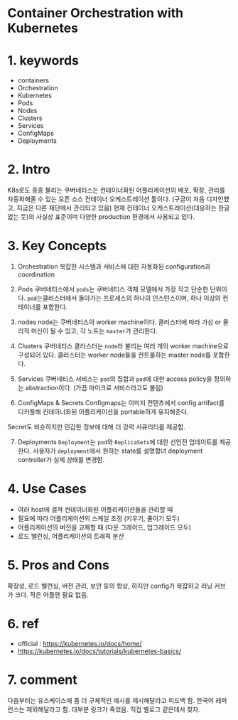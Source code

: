 # Container Orchestration with Kubernetes

#
# 1. keywords
- containers
- Orchestration
- Kubernetes
- Pods
- Nodes
- Clusters
- Services
- ConfigMaps
- Deployments

#
# 2. Intro
K8s로도 종종 불리는 쿠버네티스는 컨테이너화된 어플리케이션의 배포, 확장, 관리를 자동화해줄 수 있는 오픈 소스 컨테이너 오케스트레이션 툴이다.
(구글이 처음 디자인헀고, 지금은 다른 재단에서 관리되고 있음)
현재 컨테이너 오케스트레이션(대응하는 한글 없는 듯)의 사실상 표준이며 다양한 production 환경에서 사용되고 있다.

#
# 3. Key Concepts
1. Orchestration
복잡한 시스템과 서비스에 대한 자동화된 configuration과 coordination

2. Pods
쿠버네티스에서 `pods`는 쿠버네티스 객체 모델에서 가장 작고 단순한 단위이다. `pod`는클러스터에서 돌아가는 프로세스의 하나의 인스턴스이며, 하나 이상의 컨테이너를 포함한다.

3. nodes
node는 쿠버네티스의 worker machine이다. 클러스터에 따라 가상 or 물리적 머신이 될 수 있고, 각 노트는 `master`가 관리한다.

4. Clusters
쿠버네티스 클러스터는 `node`라 불리는 여러 개의  worker machine으로 구성되어 있다. 클러스터는 worker node들을 컨트롤하는 master node를 포함한다.

5. Services
쿠버네티스 서비스는 `pod`의 집합과 `pod`에 대한 access policy을 정의하는 abstraction이다. (가끔 마이크로 서비스라고도 불림)

6. ConfigMaps & Secrets
Configmaps는 이미지 컨텐츠에서 config artifact를 디커플해 컨테이너화된 어플리케이션을 portable하게 유지해준다.

Secret도 비슷하지만 민감한 정보에 대해 더 강력 서큐리티를 제공함.

7. Deployments
`Deployment`는 `pod`와 `ReplicaSets`에 대한 선언전 업데이트를 제공한다. 사용자가 `deployment`에서 원하는 state를 설명함녀 deployment controller가 실제 상태를 변경함.

#
# 4. Use Cases
- 여러 host에 걸쳐 컨테이너화된 어플리케이션들을 관리할 때
- 필요에 따라 어플리케이션의 스케일 조정 (키우기, 줄이기 모두)
- 어플리케이션의 버전을 교체할 때 (다운 그레이드, 업그레이드 모두)
- 로드 밸런싱, 어플리케이션의 트래픽 분산

#
# 5. Pros and Cons
확장성, 로드 밸런싱, 버전 관리, 보안 등의 향상,
하지만 config가 복잡하고 러닝 커브가 크다. 작은 어플엔 필요 없음.

#
# 6. ref
- official : https://kubernetes.io/docs/home/
- https://kubernetes.io/docs/tutorials/kubernetes-basics/

#
# 7. comment
다음부터는 유스케이스에 좀 더 구체적인 예시를 제시해달라고 피드백 함.
한국어 레퍼런스는 제외해달라고 함. 대부분 링크가 죽었음. 직접 벨로그 같은데서 찾자.